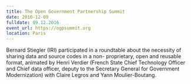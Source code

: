 ```yaml
---
title: The Open Government Partnership Summit
date: 2016-12-09
fulldate: 09.12.2016
event_url: https://ogpsummit.org
location: Paris
---
```


Bernard Stiegler (IRI) participated in a roundtable about the necessity of sharing data and source codes in a non-
proprietary, open and reusable format, animated by Henri Verdier (French State Chief Technology Officer and Chief data officer, deputy to the Secretary General for Government Modernization) with Claire Legros and Yann Moulier-Boutang.
